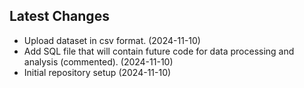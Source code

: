 ## Latest Changes
* Upload dataset in csv format. (2024-11-10)
* Add SQL file that will contain future code for data processing and analysis (commented). (2024-11-10)
* Initial repository setup (2024-11-10)